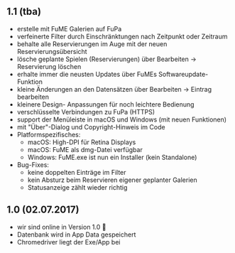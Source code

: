 ## 1.1 (tba)

- erstelle mit FuME Galerien auf FuPa
- verfeinerte Filter durch Einschränktungen nach Zeitpunkt oder Zeitraum
- behalte alle Reservierungen im Auge mit der neuen Reservierungsübersicht
- lösche geplante Spielen (Reservierungen) über Bearbeiten -> Reservierung löschen
- erhalte immer die neusten Updates über FuMEs Softwareupdate-Funktion
- kleine Änderungen an den Datensätzen über Bearbeiten -> Eintrag bearbeiten
- kleinere Design- Anpassungen für noch leichtere Bedienung
- verschlüsselte Verbindungen zu FuPa (HTTPS)
- support der Menüleiste in macOS und Windows (mit neuen Funktionen)
- mit "Über"-Dialog und Copyright-Hinweis im Code
- Platformspezifisches:
    - macOS: High-DPI für Retina Displays
    - macOS: FuME als dmg-Datei verfügbar
    - Windows: FuME.exe ist nun ein Installer (kein Standalone)
- Bug-Fixes:
    - keine doppelten Einträge im Filter
    - kein Absturz beim Reservieren eigener geplanter Galerien
    - Statusanzeige zählt wieder richtig

## 1.0 (02.07.2017)

- wir sind online in Version 1.0 :tada:
- Datenbank wird in App Data gespeichert
- Chromedriver liegt der Exe/App bei